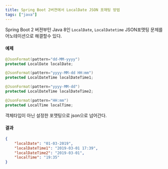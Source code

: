 ```yaml
---
title: Spring Boot 2버젼에서 LocalDate JSON 포매팅 방법
tags: ["java"]
---
```

Spring Boot 2 버젼부턴 Java 8인 `LocalDate`, `LocalDatetime` JSON포맷팅 문제를 어노테이션으로 해결할수 있다.
#### 예제
```java java
@JsonFormat(pattern="dd-MM-yyyy")
protected LocalDate localDate;

@JsonFormat(pattern="yyyy-MM-dd HH:mm")
protected LocalDateTime localDateTime1;

@JsonFormat(pattern="yyyy-MM-dd")
protected LocalDateTime localDateTime2;

@JsonFormat(pattern="HH:mm")
protected LocalTime localTime;
```
객체타입이 아닌 설정한 포맷팅으로 json으로 넘어간다.

#### 결과
```json json
{
	"localDate": "01-03-2019",
	"localDateTime1": "2019-03-01 17:39",
	"localDateTime2": "2019-03-01",
	"localTime": "19:35"
}
```
<!--stackedit_data:
eyJoaXN0b3J5IjpbMTk5NTgyODcyOCwxNzM2ODU4MzYwLDE4Mj
c3MjQyNzFdfQ==
-->